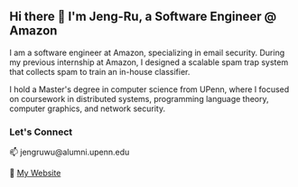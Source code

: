 <h2>Hi there 👋 I'm Jeng-Ru, a Software Engineer @ Amazon</h2>

<p>I am a software engineer at Amazon, specializing in email security. During my previous internship at Amazon, I designed a scalable spam trap system that collects spam to train an in-house classifier.</p>

<p>I hold a Master's degree in computer science from UPenn, where I focused on coursework in distributed systems, programming language theory, computer graphics, and network security.</p>

<h3>Let's Connect</h3>
<p>📫 jengruwu@alumni.upenn.edu</p>
<p>🔗 <a href="https://www.jengruwu.com/" target="blank">My Website</a></p>


<!--
**JengRuWu/JengRuWu** is a ✨ _special_ ✨ repository because its `README.md` (this file) appears on your GitHub profile.

Here are some ideas to get you started:

- 🔭 I’m currently working on ...
- 🌱 I’m currently learning ...
- 👯 I’m looking to collaborate on ...
- 🤔 I’m looking for help with ...
- 💬 Ask me about ...
- 📫 How to reach me: ...
- 😄 Pronouns: ...
- ⚡ Fun fact: ...
-->
